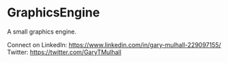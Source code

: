 # GraphicsEngine

A small graphics engine.

Connect on LinkedIn: https://www.linkedin.com/in/gary-mulhall-229097155/ 
Twitter: https://twitter.com/GaryTMulhall